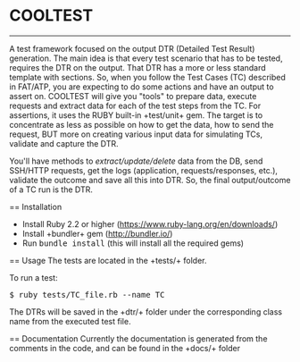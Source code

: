 # COOLTEST
---
A test framework focused on the output DTR (Detailed Test Result) generation. The main idea is that every test scenario that has to be tested, requires the DTR on the output. That DTR has a more or less standard template with sections. So, when you follow the Test Cases (TC) described in FAT/ATP, you are expecting to do some actions and have an output to assert on. COOLTEST will give you "tools" to prepare data, execute requests and extract data for each of the test steps from the TC. For assertions, it uses the RUBY built-in +test/unit+ gem. The target is to concentrate as less as possible on how to get the data, how to send the request, BUT more on creating various input data for simulating TCs, validate and capture the DTR.

You'll have methods to _extract/update/delete_ data from the DB, send SSH/HTTP requests, get the logs (application, requests/responses, etc.), validate the outcome and save all this into DTR. So, the final output/outcome of a TC run is the DTR.

== Installation
* Install Ruby 2.2 or higher (https://www.ruby-lang.org/en/downloads/)
* Install +bundler+ gem (http://bundler.io/)
* Run <tt>bundle install</tt> (this will install all the required gems)

== Usage
The tests are located in the +tests/+ folder.

To run a test:

<tt>
$ ruby tests/TC_file.rb --name TC<testcase_name>
</tt>

The DTRs will be saved in the +dtr/+ folder under the corresponding class name from the executed test file.

== Documentation
Currently the documentation is generated from the comments in the code, and can be found in the +docs/+ folder
